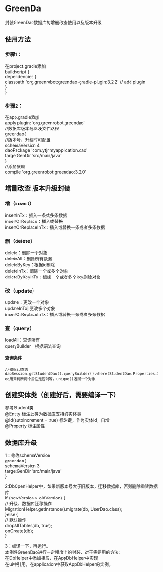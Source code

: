 # GreenDa
封装GreenDao数据库的增删改查使用以及版本升级
## 使用方法
### 步骤1：
在project.gradle添加 </br>
    buildscript { </br>
        dependencies { </br>
            classpath 'org.greenrobot:greendao-gradle-plugin:3.2.2' // add plugin  </br>
        }  </br>
    }   </br>

### 步骤2：
在app.gradle添加  </br>
    apply plugin: 'org.greenrobot.greendao'  </br>
    //数据库版本号以及文件路径  </br>
    greendao{  </br>
         //版本号，升级时可配置  </br>
                schemaVersion 4  </br>
                daoPackage 'com.ytjr.myapplication.dao'  </br>
                targetGenDir 'src/main/java'  </br>
    }  </br>
     //添加依赖  </br>
     compile 'org.greenrobot:greendao:3.2.0'  </br>

## 增删改查 版本升级封装

### 增（insert）

 insertInTx：插入一条或多条数据</br>
 insertOrReplace：插入或替换</br>
 insertOrReplaceInTx：插入或替换一条或者多条数据</br>

### 删（delete）

 delete：删除一个对象</br>
 deleteAll：删除所有数据</br>
 deleteByKey：根据id删除</br>
 deleteInTx：删除一个或多个对象</br>
 deleteByKeyInTx：根据一个或者多个key删除对象</br>
 
 ### 改（update）

  update：更改一个对象</br>
  updateInTx| 更改多个对象</br>
  insertOrReplaceInTx：插入或替换一条或者多条数据</br>
 
 ### 查（query）
 
   loadAll：查询所有</br>
   queryBuilder：根据语法查询</br>
 
 #### 查询条件
 
    //根据id查询
    daoSession.getStudentDao().queryBuilder().where(StudentDao.Properties.Id.eq(id)).build().unique();
    eq用来判断两个属性是否对等，unique()返回一个对象
 
 ## 创建实体类（创建好后，需要编译一下）
 参考Student类</br>
 @Entity 标注此类为数据库支持的实体类</br>
 @Id(autoincrement = true) 标注键，作为实体id，自增</br>
 @Property 标注属性</br>
 
 ## 数据库升级
 1：修改schemaVersion  </br>
    greendao{  </br>
     schemaVersion 3  </br>
     targetGenDir 'src/main/java'  </br>
    }  </br>

 2:DbOpenHelper中，如果新版本号大于旧版本，迁移数据库，否则删除重建数据库  </br>
     if (newVersion > oldVersion) {  </br>
             // 升级、数据库迁移操作  </br>
             MigrationHelper.getInstance().migrate(db, UserDao.class);  </br>
         }else {  </br>
             // 默认操作  </br>
             dropAllTables(db, true);  </br>
             onCreate(db);  </br>
         }
         
 3：编译一下，再运行。  </br>
    本例将GreenDao进行一定程度上的封装，对于需要用的方法:  </br>
        在DbHelper中添加相应，在AppDbHelper中实现  </br>
        在ui中引用，在application中获取AppDbHelper的实例。  </br>
